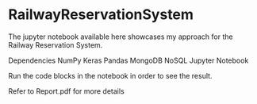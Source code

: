 # RailwayReservationSystem

The jupyter notebook available here showcases my approach for the Railway Reservation System.

Dependencies
NumPy
Keras
Pandas
MongoDB
NoSQL
Jupyter Notebook

Run the code blocks in the notebook in order to see the result.

Refer to Report.pdf for more details
